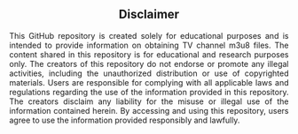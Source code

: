 <div align="center">
  <h2>Disclaimer</h2>
</div>
<div align="justify">
  This GitHub repository is created solely for educational purposes and is intended to provide information on obtaining TV channel m3u8 files. The content shared in this repository is for educational and research purposes only. The creators of this repository do not endorse or promote any illegal activities, including the unauthorized distribution or use of copyrighted materials. Users are responsible for complying with all applicable laws and regulations regarding the use of the information provided in this repository. The creators disclaim any liability for the misuse or illegal use of the information contained herein. By accessing and using this repository, users agree to use the information provided responsibly and lawfully.
</div>
